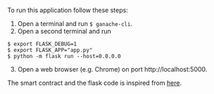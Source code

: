 To run this application follow these steps:

1. Open a terminal and run `$ ganache-cli`.
2. Open a second terminal and run
```
$ export FLASK_DEBUG=1
$ export FLASK_APP="app.py"
$ python -m flask run --host=0.0.0.0
```
3. Open a web browser (e.g. Chrome) on port http://localhost:5000.

The smart contract and the flask code is inspired from [here](https://github.com/adamyala/Your_First_Decentralized_Application_Python).
